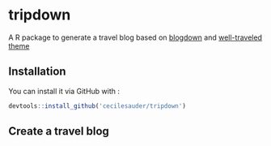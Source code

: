 # tripdown
A R package to generate a travel blog based on [blogdown](https://github.com/rstudio/blogdown) and [well-traveled theme](https://github.com/mpaluchowski/hugo-well-traveled) 


## Installation

You can install it via GitHub with : 

```r
devtools::install_github('cecilesauder/tripdown')
```

## Create a travel blog

